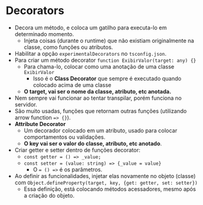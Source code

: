 # Decorators
* Decora um método, e coloca um gatilho para executa-lo em determinado momento.
  * Injeta coisas (durante o runtime) que não existiam originalmente na classe, como funções ou atributos.
* Habilitar a opção `experimentalDecorators` no `tsconfig.json`.
* Para criar um método decorator `function ExibirValor(target: any) {}`
  * Para chama-lo, colocar como uma anotação de uma classe `ExibirValor`
    * Isso é o **Class Decorator** que sempre é executado quando colocado acima de uma classe
  * **O target, vai ser o nome da classe, atributo, etc anotada.**
* Nem sempre vai funcionar ao tentar transpilar, porém funciona no servidor.
* São muito usadas, funções que retornam outras funções (utilizando arrow function `=> {}`).
* **Attribute Decorator**
  * Um decorador colocado em um atributo, usado para colocar comportamentos ou validações.
  * **O key vai ser o valor do classe, atributo, etc anotado**.
* Criar getter e setter dentro de funções decorator:
  * `const getter = () => _value;`
  * `const setter = (value: string) => {_value = value}`
    * O `= () =>` é os parâmetros.
* Ao definir as funcionalidades, injetar elas novamente no objeto (classe) com `Object.defineProperty(target, key, {get: getter, set: setter})`
  * Essa definição, está colocando métodos acessadores, mesmo após a criação do objeto.